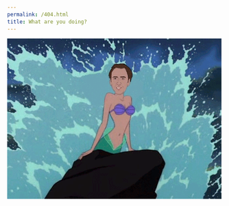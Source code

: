 ```yaml
---
permalink: /404.html
title: What are you doing?
---
```


<img src="Images/404.gif" alt="not the cage you're looking for">

